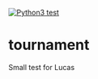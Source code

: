 [![Python3 test](https://github.com/Mizux/tournament/actions/workflows/test.yml/badge.svg)](https://github.com/Mizux/tournament/actions/workflows/test.yml)

# tournament
Small test for Lucas
